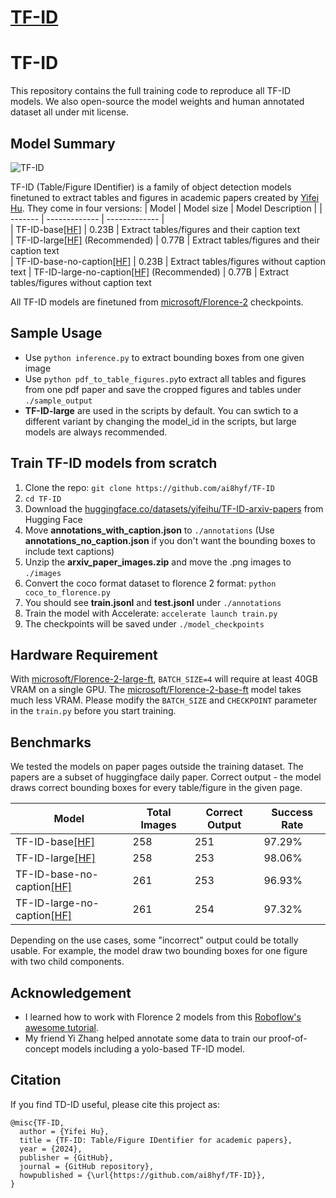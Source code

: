# [TF-ID](https://github.com/ai8hyf/TF-ID)

# TF-ID
This repository contains the full training code to reproduce all TF-ID models. We also open-source the model weights and human annotated dataset all under mit license.

## Model Summary
![TF-ID](https://github.com/ai8hyf/TF-ID/blob/main/assets/cover.png)

TF-ID (Table/Figure IDentifier) is a family of object detection models finetuned to extract tables and figures in academic papers created by [Yifei Hu](https://x.com/hu_yifei). They come in four versions:
| Model   | Model size | Model Description | 
| ------- | ------------- |   ------------- |  
| TF-ID-base[[HF]](https://huggingface.co/yifeihu/TF-ID-base) | 0.23B  | Extract tables/figures and their caption text  
| TF-ID-large[[HF]](https://huggingface.co/yifeihu/TF-ID-large) (Recommended) | 0.77B  | Extract tables/figures and their caption text  
| TF-ID-base-no-caption[[HF]](https://huggingface.co/yifeihu/TF-ID-base-no-caption) | 0.23B  | Extract tables/figures without caption text
| TF-ID-large-no-caption[[HF]](https://huggingface.co/yifeihu/TF-ID-large-no-caption) (Recommended) | 0.77B  | Extract tables/figures without caption text

All TF-ID models are finetuned from [microsoft/Florence-2](https://huggingface.co/microsoft/Florence-2-large-ft) checkpoints.

## Sample Usage
- Use `python inference.py` to extract bounding boxes from one given image
- Use `python pdf_to_table_figures.py`to extract all tables and figures from one pdf paper and save the cropped figures and tables under `./sample_output`
- **TF-ID-large** are used in the scripts by default. You can swtich to a different variant by changing the model_id in the scripts, but large models are always recommended.

## Train TF-ID models from scratch
1. Clone the repo: `git clone https://github.com/ai8hyf/TF-ID`
2. `cd TF-ID`
3. Download the [huggingface.co/datasets/yifeihu/TF-ID-arxiv-papers](https://huggingface.co/datasets/yifeihu/TF-ID-arxiv-papers) from Hugging Face
4. Move **annotations_with_caption.json** to `./annotations` (Use **annotations_no_caption.json** if you don't want the bounding boxes to include text captions)
5. Unzip the **arxiv_paper_images.zip** and move the .png images to `./images`
6. Convert the coco format dataset to florence 2 format: `python coco_to_florence.py`
7. You should see **train.jsonl** and **test.jsonl** under `./annotations`
8. Train the model with Accelerate: `accelerate launch train.py`
9. The checkpoints will be saved under `./model_checkpoints`

## Hardware Requirement
With [microsoft/Florence-2-large-ft](https://huggingface.co/microsoft/Florence-2-large-ft), `BATCH_SIZE=4` will require at least 40GB VRAM on a single GPU. The [microsoft/Florence-2-base-ft](https://huggingface.co/microsoft/Florence-2-base-ft) model takes much less VRAM. Please modify the `BATCH_SIZE` and `CHECKPOINT` parameter in the `train.py` before you start training.

## Benchmarks
We tested the models on paper pages outside the training dataset. The papers are a subset of huggingface daily paper.
Correct output - the model draws correct bounding boxes for every table/figure in the given page.

| Model                                                         | Total Images | Correct Output | Success Rate |
|---------------------------------------------------------------|--------------|----------------|--------------|
| TF-ID-base[[HF]](https://huggingface.co/yifeihu/TF-ID-base)   | 258          | 251            | 97.29%       |
| TF-ID-large[[HF]](https://huggingface.co/yifeihu/TF-ID-large) | 258          | 253            | 98.06%       |
| TF-ID-base-no-caption[[HF]](https://huggingface.co/yifeihu/TF-ID-base-no-caption)   | 261          | 253            | 96.93%       |
| TF-ID-large-no-caption[[HF]](https://huggingface.co/yifeihu/TF-ID-large-no-caption) | 261          | 254            | 97.32%       |

Depending on the use cases, some "incorrect" output could be totally usable. For example, the model draw two bounding boxes for one figure with two child components.

## Acknowledgement
- I learned how to work with Florence 2 models from this [Roboflow's awesome tutorial](https://blog.roboflow.com/fine-tune-florence-2-object-detection/).
- My friend Yi Zhang helped annotate some data to train our proof-of-concept models including a yolo-based TF-ID model.

## Citation
If you find TD-ID useful, please cite this project as:
```
@misc{TF-ID,
  author = {Yifei Hu},
  title = {TF-ID: Table/Figure IDentifier for academic papers},
  year = {2024},
  publisher = {GitHub},
  journal = {GitHub repository},
  howpublished = {\url{https://github.com/ai8hyf/TF-ID}},
}
```